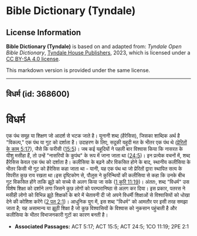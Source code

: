 # Bible Dictionary (Tyndale)

## License Information

**Bible Dictionary (Tyndale)** is based on and adapted from: _Tyndale Open Bible Dictionary_, [Tyndale House Publishers](https://tyndaleopenresources.com/), 2023, which is licensed under a [CC BY-SA 4.0 license](https://creativecommons.org/licenses/by-sa/4.0/legalcode.en).

This markdown version is provided under the same license.



--------------------------------

## विधर्म (id: 368600)

विधर्म
======

एक पंथ समूह या शिक्षण जो आदर्श से भटक जाते है। यूनानी शब्द (हैरेसिस), जिसका शाब्दिक अर्थ है "विकल्प," एक पंथ या गुट को दर्शाता है। उदाहरण के लिए, सदूकी यहूदी मत के भीतर एक पंथ थे ([प्रेरितों के काम 5:17](https://ref.ly/Acts5:17)), जैसे कि फरीसी ([15:5](https://ref.ly/Acts15:5))। जब कई यहूदियों ने पहली बार विश्वास किया कि नासरत के यीशु मसीहा हैं, तो उन्हें "नासरियों के कुपंथ" के रूप में जाना जाता था ([24:5](https://ref.ly/Acts24:5))। इन प्रत्येक वचनों में, शब्द हैरेसिस केवल एक पंथ को दर्शाता है। कलीसिया के बढ़ने और विकसित होने के बाद, स्थानीय कलीसिया के भीतर किसी भी गुट को हैरेसिस कहा जाता था \- यानी, यह एक पंथ था जो प्रेरितों द्वारा स्थापित सत्य के विपरीत कुछ राय रखता था।इस दृष्टिकोण से, पौलुस ने कुरिन्थियों की कलीसिया से कहा कि उनके बीच गुट विकसित होंगे ताकि झूठे को सच्चे से अलग किया जा सके ([1 कुरि 11:19](https://ref.ly/1Cor11:19))। अंततः, शब्द "विधर्म" उस विशेष शिक्षा को दर्शाने लगा जिसने कुछ लोगों को परम्परानिष्ठा से अलग कर दिया। इस प्रकार, पतरस ने मसीही लोगो को विभिन्न झूठे शिक्षकों के बारे में चेतावनी दी जो अपने विधर्मी शिक्षाओं से विश्वासियों को धोखा देने की कोशिश करेंगे ([2 पत 2:1](https://ref.ly/2Pet2:1))। आधुनिक युग में, इस शब्द "विधर्म" को आमतौर पर इसी तरह समझा जाता है; यह असामान्य या झूठी शिक्षा है जो कुछ विश्वासियों के विश्वास को नुकसान पहुंचाती है और कलीसिया के भीतर विभाजनकारी गुटों का कारण बनती है। 

* **Associated Passages:** ACT 5:17; ACT 15:5; ACT 24:5; 1CO 11:19; 2PE 2:1

